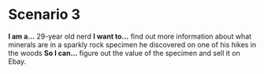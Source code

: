# Scenario 3

**I am a…** 29-year old nerd
**I want to…** find out more information about what minerals are in a sparkly rock specimen he discovered on one of his hikes in the woods
**So I can…** figure out the value of the specimen and sell it on Ebay.